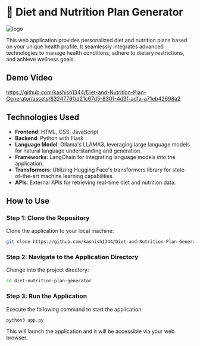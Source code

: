 
# 🥗 Diet and Nutrition Plan Generator
![logo](https://github.com/kashish1344/Diet-and-Nutrition-Plan-Generator/assets/83247791/a6d6f639-534d-47d9-a0aa-f9de2dfdde7d)

This web application provides personalized diet and nutrition plans based on your unique health profile. It seamlessly integrates advanced technologies to manage health conditions, adhere to dietary restrictions, and achieve wellness goals.

## Demo Video

https://github.com/kashish1344/Diet-and-Nutrition-Plan-Generator/assets/83247791/d21c67d5-8301-4d3f-adfa-a71eb42698a2

## Technologies Used

- **Frontend**: HTML, CSS, JavaScript
- **Backend**: Python with Flask
- **Language Model**: Ollama's LLAMA3, leveraging large language models for natural language understanding and generation.
- **Frameworks**: LangChain for integrating language models into the application.
- **Transformers**: Utilizing Hugging Face's transformers library for state-of-the-art machine learning capabilities.
- **APIs**: External APIs for retrieving real-time diet and nutrition data.

## How to Use

### Step 1: Clone the Repository
Clone the application to your local machine:
```bash
git clone https://github.com/kashish1344/Diet-and-Nutrition-Plan-Generator.git
```

### Step 2: Navigate to the Application Directory
Change into the project directory:
```bash
cd diet-nutrition-plan-generator
```

### Step 3: Run the Application
Execute the following command to start the application:
```bash
python3 app.py
```
This will launch the application and it will be accessible via your web browser.
